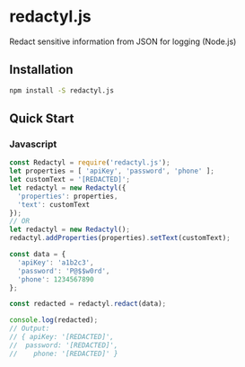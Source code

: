 # redactyl.js
Redact sensitive information from JSON for logging (Node.js)

## Installation
```sh
npm install -S redactyl.js
```

## Quick Start

### Javascript

```javascript
const Redactyl = require('redactyl.js');
let properties = [ 'apiKey', 'password', 'phone' ];
let customText = '[REDACTED]';
let redactyl = new Redactyl({
  'properties': properties,
  'text': customText
});
// OR
let redactyl = new Redactyl();
redactyl.addProperties(properties).setText(customText);

const data = {
  'apiKey': 'a1b2c3',
  'password': 'P@$$w0rd',
  'phone': 1234567890
};

const redacted = redactyl.redact(data);

console.log(redacted);
// Output:
// { apiKey: '[REDACTED]',
//  password: '[REDACTED]',
//    phone: '[REDACTED]' }
```
